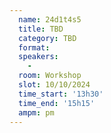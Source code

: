 ```yaml
---
  name: 24d1t4s5
  title: TBD
  category: TBD
  format: 
  speakers: 
    - 
  room: Workshop
  slot: 10/10/2024
  time_start: '13h30'
  time_end: '15h15'
  ampm: pm
---
```

